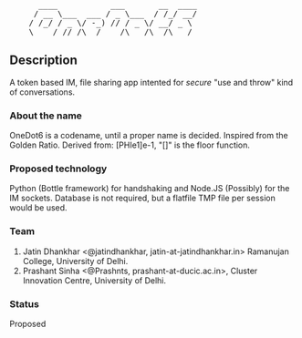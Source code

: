 <pre>
	  ____           ___       __  ____
	 / __ \___  ___ / _ \___  / /_/ __/
	/ /_/ / _ \/ -_) // / _ \/ __/ _ \ 
	\____/_//_/\__/____/\___/\__/\___/ 
</pre>

## Description
A token based IM, file sharing app intented for *secure* "use and throw" kind of conversations.

### About the name
OneDot6 is a codename, until a proper name is decided. Inspired from the Golden Ratio. Derived from: [PHIe1]e-1, "[]" is the floor function.

### Proposed technology
Python (Bottle framework) for handshaking and Node.JS (Possibly) for the IM sockets.
Database is not required, but a flatfile TMP file per session would be used.


### Team
1. Jatin Dhankhar <@jatindhankhar, jatin-at-jatindhankhar.in> Ramanujan College, University of Delhi.
2. Prashant Sinha <@Prashnts, prashant-at-ducic.ac.in>, Cluster Innovation Centre, University of Delhi.

### Status
Proposed